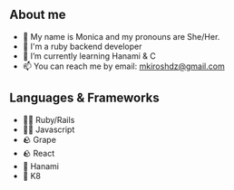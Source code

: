 ## About me

- 👋 My name is Monica and my pronouns are She/Her.
- 🔭 I'm a ruby backend developer
- 🌱 I’m currently learning Hanami & C
- 📫 You can reach me by email: mkiroshdz@gmail.com

## Languages & Frameworks

- 🧙‍♀️ Ruby/Rails
- 🤹🏽 Javascript
- 🪨 Grape
- 🪨 React
- 🌱 Hanami
- 🌱 K8

